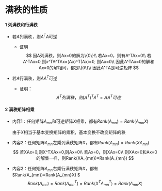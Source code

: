 # 满秩的性质

#### 1 列满秩和行满秩

* 若$A​$列满秩，则$A^TA​$可逆

  * 证明
    $$
    因A列满秩，则Ax=0的解为\{0\}\\
    若Ax=0，则有A^TAx=0\\
    若A^TAx=0,则x^TA^TAx=(Ax)^T(Ax)=0, 则Ax=0\\
    因此A^TAx=0的解和Ax=0的解相同，都是\{0\}\\
    因此A^TA是可逆矩阵
    $$

* 若$A$行满秩，则$AA^T$可逆

  * 证明：
    $$
    A^T列满秩，则(A^T)^TA^T=AA^T可逆
    $$
    

#### 2 满秩矩阵相乘

* 内容1：任何矩阵$A_{mn}$和可逆矩阵$X$相乘，都有$Rank(A_{mn})=Rank(A_{mn}X)$

  由于$X$相当于基本变换矩阵的乘积，基本变换不改变矩阵的秩

* 内容2：任何矩阵$A_{mn}$左乘列满秩矩阵$X$，都有$Rank(A_{mn})=Rank(XA_{mn})$
  $$
  若XAx=0,则X^TXAx=0,则Ax=0\\
  若Ax=0，则XAx=0\\
  则XAx=0和Ax=0的解集一样，则Rank(XA_{mn})=Rank(A_{mn})
  $$
  

* 内容2：任何矩阵$A_{mn}$右乘行满秩矩阵$X$，都有$Rank(A_{mn})=Rank(A_{mn}X) $
  $$
  Rank(A_{mn})=Rank(A_{mn}^T)=Rank(X^TA_{mn}^T)=Rank(A_{mn}X)
  $$
  